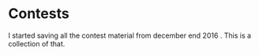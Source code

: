 # Contests
I started saving all the contest material from december end 2016 . This is a collection of that.
